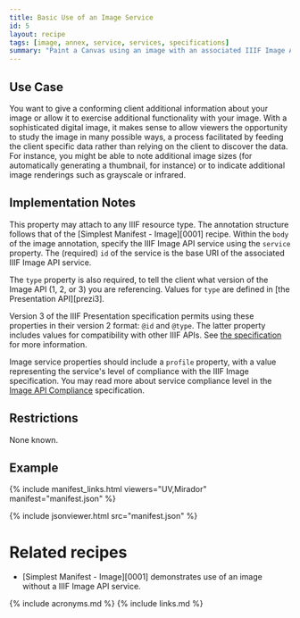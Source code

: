 ```yaml
---
title: Basic Use of an Image Service
id: 5
layout: recipe
tags: [image, annex, service, services, specifications]
summary: "Paint a Canvas using an image with an associated IIIF Image API service."
---
```


## Use Case

You want to give a conforming client additional information about your image or allow it to exercise additional functionality with your image. With a sophisticated digital image, it makes sense to allow viewers the opportunity to study the image in many possible ways, a process facilitated by feeding the client specific data rather than relying on the client to discover the data. For instance, you might be able to note additional image sizes (for automatically generating a thumbnail, for instance) or to indicate additional image renderings such as grayscale or infrared.

## Implementation Notes

This property may attach to any IIIF resource type. The annotation structure follows that of the [Simplest Manifest - Image][0001] recipe. Within the `body` of the image annotation, specify the IIIF Image API service using the `service` property. The (required) `id` of the service is the base URI of the associated IIIF Image API service.  

The `type` property is also required, to tell the client what version of the Image API (1, 2, or 3) you are referencing. Values for `type` are defined in [the Presentation API][prezi3].  

Version 3 of the IIIF Presentation specification permits using these properties in their version 2 format: `@id` and `@type`. The latter property includes values for compatibility with other IIIF APIs. See [the specification](https://iiif.io/api/presentation/3.0/#service) for more information.

Image service properties should include a `profile` property, with a value representing the service's level of compliance with the IIIF Image specification. You may read more about service compliance level in the [Image API Compliance](https://iiif.io/api/image/3.0/compliance/) specification.

## Restrictions

None known.

## Example

{% include manifest_links.html viewers="UV,Mirador" manifest="manifest.json" %}

{% include jsonviewer.html src="manifest.json" %}

# Related recipes

* [Simplest Manifest - Image][0001] demonstrates use of an image without a IIIF Image API service.

{% include acronyms.md %}
{% include links.md %}
